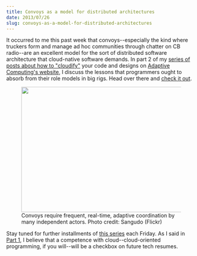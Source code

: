```yaml
---
title: Convoys as a model for distributed architectures
date: 2013/07/26
slug: convoys-as-a-model-for-distributed-architectures
---
```


It occurred to me this past week that convoys--especially the kind where truckers form and manage ad hoc communities through chatter on CB radio--are an excellent model for the sort of distributed software architecture that cloud-native software demands. In part 2 of my <a title="cloudify series" href="../../../category/cloudify">series of posts about how to "cloudify"</a> your code and designs on <a title="Adaptive Computing" href="http://www.adaptivecomputing.com" target="_blank">Adaptive Computing's website</a>, I discuss the lessons that programmers ought to absorb from their role models in big rigs. Head over there and <a title="cloudify with CB radio" href="http://www.adaptivecomputing.com/blog-cloud/how-to-cloudify-your-software-part-2-get-out-your-cb/" target="_blank">check it out</a>.

<figure><img class=" " alt="" src="http://farm9.staticflickr.com/8171/8061740015_fd5a9d82d5.jpg" width="500" height="333" /><figcaption>Convoys require frequent, real-time, adaptive coordination by many independent actors. Photo credit: Sangudo (Flickr)</figcaption></figure>

Stay tuned for further installments of <a title="Cloudify software designs" href="../../../category/cloudify/">this series</a> each Friday. As I said in <a title="Programmers: learn how to “cloudify”" href="../../../2013/07/23/programmers-learn-how-to-cloudify/">Part 1</a>, I believe that a competence with cloud--cloud-oriented programming, if you will--will be a checkbox on future tech resumes.